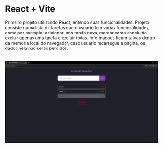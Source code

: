 ﻿# React + Vite
 Primeiro projeto utilizando React, entendo suas funcionalidades. Projeto consiste numa lista de tarefas que o usuario tem varias funcionalidades, como por exemplo: adicionar uma tarefa nova, marcar como concluida, excluir apenas uma tarefa e excluir todas. Informacoes ficam salvas dentro da memoria local do navegador, caso usuario recarregue a pagina, os dados nela nao serao perdidos. 

<br>
 
<img src="src/assets/ListaPronta.png" width="1000px" />
